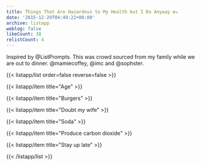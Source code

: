 ```yaml
---
title: Things That Are Hazardous to My Health but I Do Anyway ☢☣
date: '2015-12-29T04:49:22+00:00'
archive: listapp
weblog: false
likeCount: 38
relistCount: 4
---
```


Inspired by @ListPrompts. This was crowd sourced from my family while we are out to dinner. @mamiecoffey, @imc and @sophster.

<!--more-->

{{< listapp/list order=false reverse=false >}}

   {{< listapp/item title="Age" >}}

   {{< listapp/item title="Burgers" >}}

   {{< listapp/item title="Doubt my wife" >}}

   {{< listapp/item title="Soda" >}}

   {{< listapp/item title="Produce carbon dioxide" >}}

   {{< listapp/item title="Stay up late" >}}

{{< /listapp/list >}}
